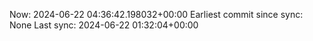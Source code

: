 Now: 2024-06-22 04:36:42.198032+00:00 Earliest commit since sync: None Last sync: 2024-06-22 01:32:04+00:00
